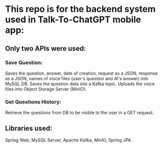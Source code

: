 # This repo is for the backend system used in Talk-To-ChatGPT mobile app:
## Only two APIs were used:
### Save Question:
Saves the question, answer, date of creation, request as a JSON, response as a JSON, names of voice files (user's question and AI's answer) into MySQL DB.
Saves the question data into a Kafka topic.
Uploads the voice files into Object Storage Server (MinIO).
### Get Questions History:
Retrieve the questions from DB to be visible to the user in a GET request.
## Libraries used:
Spring Web, MySQL Server, Apache Kafka, MinIO, Spring JPA.
